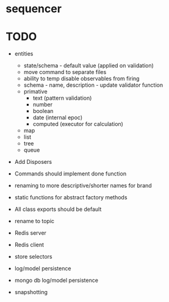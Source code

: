 # sequencer

# TODO
 * entities
   - state/schema - default value (applied on validation)
   - move command to separate files
   - ability to temp disable observables from firing
   - schema - name, description - update validator function
   - primative
     - text (pattern validation)
     - number
     - boolean
     - date (internal epoc)
     - computed (executor for calculation)
   - map
   - list
   - tree
   - queue
  
 * Add Disposers
 * Commands should implement done function
 * renaming to more descriptive/shorter names for brand
 * static functions for abstract factory methods
 * All class exports should be default
 * rename to topic

 * Redis server
 * Redis client
 * store selectors
 * log/model persistence
 * mongo db log/model persistence
 * snapshotting

